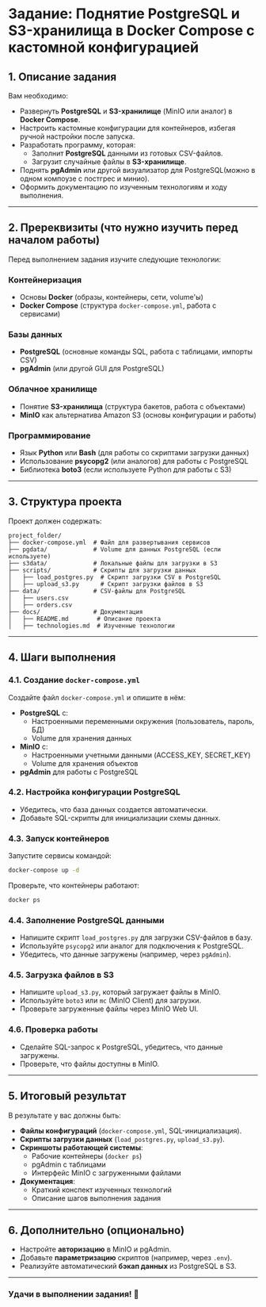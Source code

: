 # Задание: Поднятие PostgreSQL и S3-хранилища в Docker Compose с кастомной конфигурацией

## 1. Описание задания
Вам необходимо:
- Развернуть **PostgreSQL** и **S3-хранилище** (MinIO или аналог) в **Docker Compose**.
- Настроить кастомные конфигурации для контейнеров, избегая ручной настройки после запуска.
- Разработать программу, которая:
  - Заполнит **PostgreSQL** данными из готовых CSV-файлов.
  - Загрузит случайные файлы в **S3-хранилище**.
- Поднять **pgAdmin** или другой визуализатор для PostgreSQL(можно в одном компоузе с постгрес и минио).
- Оформить документацию по изученным технологиям и ходу выполнения.

---

## 2. Пререквизиты (что нужно изучить перед началом работы)
Перед выполнением задания изучите следующие технологии:

### Контейнеризация
- Основы **Docker** (образы, контейнеры, сети, volume'ы)
- **Docker Compose** (структура `docker-compose.yml`, работа с сервисами)

### Базы данных
- **PostgreSQL** (основные команды SQL, работа с таблицами, импорты CSV)
- **pgAdmin** (или другой GUI для PostgreSQL)

### Облачное хранилище
- Понятие **S3-хранилища** (структура бакетов, работа с объектами)
- **MinIO** как альтернатива Amazon S3 (основы конфигурации и работы)

### Программирование
- Язык **Python** или **Bash** (для работы со скриптами загрузки данных)
- Использование **psycopg2** (или аналогов) для работы с PostgreSQL
- Библиотека **boto3** (если используете Python для работы с S3)

---

## 3. Структура проекта
Проект должен содержать:
```
project_folder/
├── docker-compose.yml  # Файл для развертывания сервисов
├── pgdata/             # Volume для данных PostgreSQL (если используете)
├── s3data/             # Локальные файлы для загрузки в S3
├── scripts/            # Скрипты для загрузки данных
│   ├── load_postgres.py  # Скрипт загрузки CSV в PostgreSQL
│   ├── upload_s3.py      # Скрипт загрузки файлов в S3
├── data/               # CSV-файлы для PostgreSQL
│   ├── users.csv
│   ├── orders.csv
├── docs/               # Документация
│   ├── README.md        # Описание проекта
│   ├── technologies.md  # Изученные технологии
```

---

## 4. Шаги выполнения

### 4.1. Создание `docker-compose.yml`
Создайте файл `docker-compose.yml` и опишите в нём:
- **PostgreSQL** с:
  - Настроенными переменными окружения (пользователь, пароль, БД)
  - Volume для хранения данных
- **MinIO** с:
  - Настроенными учетными данными (ACCESS_KEY, SECRET_KEY)
  - Volume для хранения объектов
- **pgAdmin** для работы с PostgreSQL

### 4.2. Настройка конфигурации PostgreSQL
- Убедитесь, что база данных создается автоматически.
- Добавьте SQL-скрипты для инициализации схемы данных.

### 4.3. Запуск контейнеров
Запустите сервисы командой:
```sh
docker-compose up -d
```

Проверьте, что контейнеры работают:
```sh
docker ps
```

### 4.4. Заполнение PostgreSQL данными
- Напишите скрипт `load_postgres.py` для загрузки CSV-файлов в базу.
- Используйте `psycopg2` или аналог для подключения к PostgreSQL.
- Убедитесь, что данные загружены (например, через `pgAdmin`).

### 4.5. Загрузка файлов в S3
- Напишите `upload_s3.py`, который загружает файлы в MinIO.
- Используйте `boto3` или `mc` (MinIO Client) для загрузки.
- Проверьте загруженные файлы через MinIO Web UI.

### 4.6. Проверка работы
- Сделайте SQL-запрос к PostgreSQL, убедитесь, что данные загружены.
- Проверьте, что файлы доступны в MinIO.

---

## 5. Итоговый результат

В результате у вас должны быть:
- **Файлы конфигураций** (`docker-compose.yml`, SQL-инициализация).
- **Скрипты загрузки данных** (`load_postgres.py`, `upload_s3.py`).
- **Скриншоты работающей системы**:
  - Рабочие контейнеры (`docker ps`)
  - pgAdmin с таблицами
  - Интерфейс MinIO с загруженными файлами
- **Документация**:
  - Краткий конспект изученных технологий
  - Описание шагов выполнения задания

---

## 6. Дополнительно (опционально)
- Настройте **авторизацию** в MinIO и pgAdmin.
- Добавьте **параметризацию** скриптов (например, через `.env`).
- Реализуйте автоматический **бэкап данных** из PostgreSQL в S3.

---

### Удачи в выполнении задания! 🚀
